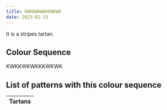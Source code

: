 ```yaml
---
title: KWKKWKWKKKWKWK
date: 2023-02-13
---
```

<no value>

It is a <no value> stripes tartan.


## Colour Sequence
KWKKWKWKKKWKWK

## List of patterns with this colour sequence

| Tartans |
|---------------|

